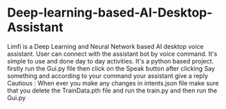 # Deep-learning-based-AI-Desktop-Assistant
Limfi is a Deep Learning and Neural Network based AI desktop voice assistant. User can connect with the assistant bot by voice command. It's simple to use and done day to day activities. It's a python based project. firstly run the Gui.py file then click on the Speak button after clicking Say something and according to your command your assistant give a reply Cautious : When ever you make any changes in intents.json file make sure that you delete the TrainData.pth file and run the train.py and then run the Gui.py
